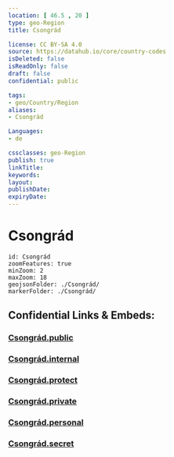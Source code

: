 ```yaml
---
location: [ 46.5 , 20 ] 
type: geo-Region
title: Csongrád

license: CC BY-SA 4.0
source: https://datahub.io/core/country-codes
isDeleted: false
isReadOnly: false
draft: false
confidential: public

tags:
- geo/Country/Region
aliases:
- Csongrád

Languages:
- de

cssclasses: geo-Region
publish: true
linkTitle: 
keywords: 
layout: 
publishDate: 
expiryDate: 
---
```


# Csongrád

```leaflet
id: Csongrád
zoomFeatures: true 
minZoom: 2 
maxZoom: 18
geojsonFolder: ./Csongrád/
markerFolder: ./Csongrád/
```


## Confidential Links & Embeds: 

### [Csongrád.public](/_public/\Earth\Continent\Europe\Europe~East\Hungary\Counties~HungaryCsongrád.public.md) 

### [Csongrád.internal](/_internal/\Earth\Continent\Europe\Europe~East\Hungary\Counties~HungaryCsongrád.internal.md) 

### [Csongrád.protect](/_protect/\Earth\Continent\Europe\Europe~East\Hungary\Counties~HungaryCsongrád.protect.md) 

### [Csongrád.private](/_private/\Earth\Continent\Europe\Europe~East\Hungary\Counties~HungaryCsongrád.private.md) 

### [Csongrád.personal](/_personal/\Earth\Continent\Europe\Europe~East\Hungary\Counties~HungaryCsongrád.personal.md) 

### [Csongrád.secret](/_secret/\Earth\Continent\Europe\Europe~East\Hungary\Counties~HungaryCsongrád.secret.md)

